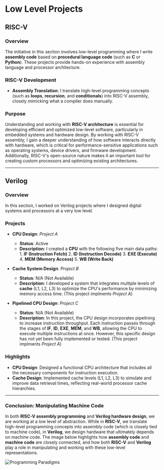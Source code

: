 # Low Level Projects

## RISC-V

### Overview
The initiative in this section involves low-level programming where I write **assembly code** based on **procedural language code** (such as **C** or **Python**). These projects provide hands-on experience with assembly language and processor architecture.

### RISC-V Development
- **Assembly Translation**: I translate high-level programming concepts (such as **loops**, **recursion**, and **conditionals**) into RISC-V assembly, closely mimicking what a compiler does manually.

### Purpose
Understanding and working with **RISC-V architecture** is essential for developing efficient and optimized low-level software, particularly in embedded systems and hardware design. By working with RISC-V assembly, I gain a deeper understanding of how software interacts directly with hardware, which is critical for performance-sensitive applications such as operating systems, device drivers, and firmware development. Additionally, RISC-V's open-source nature makes it an important tool for creating custom processors and optimizing existing architectures.


____________________________________________________________________________________________________________________________________________________________________________________________

## Verilog

### Overview
In this section, I worked on Verilog projects where I designed digital systems and processors at a very low level.

### Projects
- **CPU Design**: *Project A*
  - **Status**: Active 
  - **Description**: I created a **CPU** with the following five main data paths:
        1. **IF (Instruction Fetch)**
        2. **ID (Instruction Decode)**
        3. **EXE (Execute)**
        4. **MEM (Memory Access)**
        5. **WB (Write Back)**

- **Cache System Design**: *Project B*
  - **Status**: N/A (Not Available)
  - **Description**: I developed a system that integrates multiple levels of **cache** (L1, L2, L3) to optimize the CPU's performance by minimizing memory access time. (This project implments 
    *Project A*)
      
- **Pipelined CPU Design**: *Project C*
  - **Status**: N/A (Not Available)
  - **Description**: In this project, the CPU design incorporates pipelining to increase instruction throughput. Each instruction passes through the stages of **IF**, **ID**, **EXE**, **MEM**, 
    and **WB**, allowing the CPU to execute multiple instructions at once. However, this specific design has not yet been fully implemented or tested. (This project implments *Project A*)


### Highlights
- **CPU Design**: Designed a functional CPU architecture that includes all the necessary components for instruction execution.
- **Cache Design**: Implemented cache levels (L1, L2, L3) to simulate and improve data retrieval times, reflecting real-world processor cache hierarchies. 

____________________________________________________________________________________________________________________________________________________________________________________________

### Conclusion: Manipulating Machine Code
In both **RISC-V assembly programming** and **Verilog hardware design**, we are working at a low level of abstraction. While in **RISC-V**, we translate high-level programming concepts into assembly code (which is closely tied to machine code), in **Verilog**, we design hardware that ultimately depends on machine code. The image below highlights how **assembly code** and **machine code** are closely connected, and how both **RISC-V** and **Verilog** play a role in manipulating and working with these low-level representations.

![Programming Paradigms](https://i.imgur.com/LnQigiX.png)


